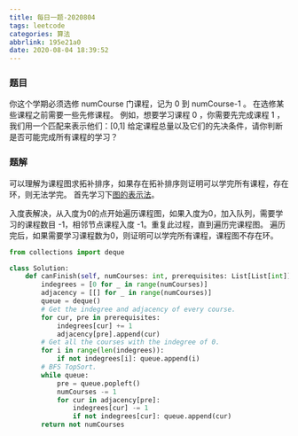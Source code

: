 ```yaml
---
title: 每日一题-2020804
tags: leetcode
categories: 算法
abbrlink: 195e21a0
date: 2020-08-04 18:39:52
---
```

### 题目
你这个学期必须选修 numCourse 门课程，记为 0 到 numCourse-1 。
在选修某些课程之前需要一些先修课程。 例如，想要学习课程 0 ，你需要先完成课程 1 ，我们用一个匹配来表示他们：[0,1]
给定课程总量以及它们的先决条件，请你判断是否可能完成所有课程的学习？
<!--more-->

### 题解
可以理解为课程图求拓补排序，如果存在拓补排序则证明可以学完所有课程，存在环，则无法学完。 首先学习下[图的表示法](https://www.cnblogs.com/liushang0419/archive/2011/05/06/2039386.html)。

入度表解决，从入度为0的点开始遍历课程图，如果入度为0，加入队列，需要学习的课程数目 -1，相邻节点课程入度 -1。重复此过程，直到遍历完课程图。
遍历完后，如果需要学习课程数为0，则证明可以学完所有课程，课程图不存在环。
```python
from collections import deque

class Solution:
    def canFinish(self, numCourses: int, prerequisites: List[List[int]]) -> bool:
        indegrees = [0 for _ in range(numCourses)]
        adjacency = [[] for _ in range(numCourses)]
        queue = deque()
        # Get the indegree and adjacency of every course.
        for cur, pre in prerequisites:
            indegrees[cur] += 1
            adjacency[pre].append(cur)
        # Get all the courses with the indegree of 0.
        for i in range(len(indegrees)):
            if not indegrees[i]: queue.append(i)
        # BFS TopSort.
        while queue:
            pre = queue.popleft()
            numCourses -= 1
            for cur in adjacency[pre]:
                indegrees[cur] -= 1
                if not indegrees[cur]: queue.append(cur)
        return not numCourses
```

